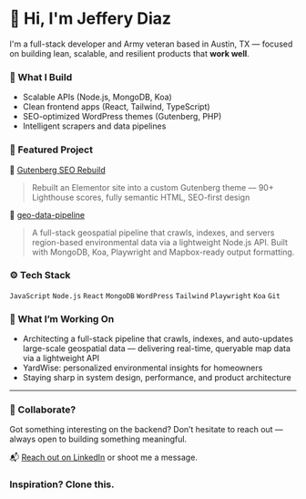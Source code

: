 # 👋 Hi, I'm Jeffery Diaz

I'm a full-stack developer and Army veteran based in Austin, TX — focused on building lean, scalable, and resilient products that **work well**.

### 🔧 What I Build
- Scalable APIs (Node.js, MongoDB, Koa)
- Clean frontend apps (React, Tailwind, TypeScript)
- SEO-optimized WordPress themes (Gutenberg, PHP)
- Intelligent scrapers and data pipelines

### 📌 Featured Project
🚀 [Gutenberg SEO Rebuild](https://github.com/Jeffthedevv/gutenberg-seo-rebuild)  
> Rebuilt an Elementor site into a custom Gutenberg theme — 90+ Lighthouse scores, fully semantic HTML, SEO-first design

🚀 [geo-data-pipeline](https://github.com/Jeffthedevv/geo-data-pipeline)  
> A full-stack geospatial pipeline that crawls, indexes, and servers region-based environmental data via a lightweight Node.js API. Built with MongoDB, Koa, Playwright and Mapbox-ready output formatting.

### ⚙️ Tech Stack
`JavaScript` `Node.js` `React` `MongoDB` `WordPress` `Tailwind` `Playwright` `Koa` `Git`

### 🧠 What I’m Working On
- Architecting a full-stack pipeline that crawls, indexes, and auto-updates large-scale geospatial data — delivering real-time, queryable map data via a lightweight API
- YardWise: personalized environmental insights for homeowners
- Staying sharp in system design, performance, and product architecture
---

### 🤝 Collaborate?
Got something interesting on the backend?
Don’t hesitate to reach out — always open to building something meaningful.

📬 [Reach out on LinkedIn](https://www.linkedin.com/in/jefferydiaz-webdeveloper/) or shoot me a message.

### Inspiration? Clone this.

